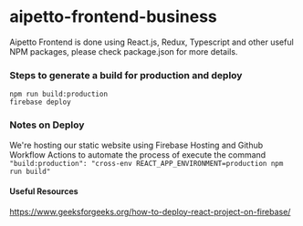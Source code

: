 # aipetto-frontend-business

Aipetto Frontend is done using React.js, Redux, Typescript and other useful NPM packages, please check package.json for more details.

### Steps to generate a build for production and deploy
```
npm run build:production
firebase deploy
```

### Notes on Deploy
We're hosting our static website using Firebase Hosting and Github Workflow Actions to automate the process of execute
the command `"build:production": "cross-env REACT_APP_ENVIRONMENT=production npm run build"`

#### Useful Resources
https://www.geeksforgeeks.org/how-to-deploy-react-project-on-firebase/